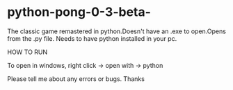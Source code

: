 # python-pong-0-3-beta-
The classic game remastered in python.Doesn't have an .exe to open.Opens from the .py file.
Needs to have python installed in your pc.

HOW TO RUN

To open in windows, right click -> open with -> python 

Please tell me about any errors or bugs.
Thanks
